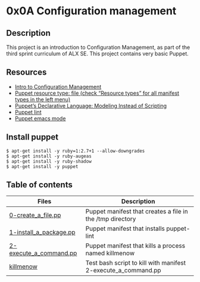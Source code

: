 # 0x0A Configuration management
## Description
This project is an introduction to Configuration Management, as part of the third sprint curriculum of ALX SE.
This project contains very basic Puppet.

## Resources
- [Intro to Configuration Management](https://www.digitalocean.com/community/tutorials/an-introduction-to-configuration-management)
- [Puppet resource type: file (check “Resource types” for all manifest types in the left menu)](https://puppet.com/docs/puppet/5.5/types/file.html)
- [Puppet’s Declarative Language: Modeling Instead of Scripting](https://puppet.com/blog/puppets-declarative-language-modeling-instead-of-scripting/)
- [Puppet lint](http://puppet-lint.com/)
- [Puppet emacs mode](https://github.com/voxpupuli/puppet-mode)

## Install puppet
```
$ apt-get install -y ruby=1:2.7+1 --allow-downgrades
$ apt-get install -y ruby-augeas
$ apt-get install -y ruby-shadow
$ apt-get install -y puppet
```

## Table of contents
Files | Description
----- | -----------
[0-create_a_file.pp](./0-create_a_file.pp) | Puppet manifest that creates a file in the /tmp directory
[1-install_a_package.pp](./1-install_a_package.pp) | Puppet manifest that installs puppet-lint
[2-execute_a_command.pp](./2-execute_a_command.pp) | Puppet manifest that kills a process named killmenow
[killmenow](./killmenow) | Test bash script to kill with manifest 2-execute_a_command.pp
